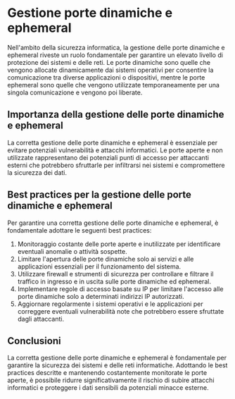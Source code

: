 # Gestione porte dinamiche e ephemeral

Nell'ambito della sicurezza informatica, la gestione delle porte dinamiche e ephemeral riveste un ruolo fondamentale per garantire un elevato livello di protezione dei sistemi e delle reti. Le porte dinamiche sono quelle che vengono allocate dinamicamente dai sistemi operativi per consentire la comunicazione tra diverse applicazioni o dispositivi, mentre le porte ephemeral sono quelle che vengono utilizzate temporaneamente per una singola comunicazione e vengono poi liberate.

## Importanza della gestione delle porte dinamiche e ephemeral

La corretta gestione delle porte dinamiche e ephemeral è essenziale per evitare potenziali vulnerabilità e attacchi informatici. Le porte aperte e non utilizzate rappresentano dei potenziali punti di accesso per attaccanti esterni che potrebbero sfruttarle per infiltrarsi nei sistemi e compromettere la sicurezza dei dati.

## Best practices per la gestione delle porte dinamiche e ephemeral

Per garantire una corretta gestione delle porte dinamiche e ephemeral, è fondamentale adottare le seguenti best practices:

1. Monitoraggio costante delle porte aperte e inutilizzate per identificare eventuali anomalie o attività sospette.
2. Limitare l'apertura delle porte dinamiche solo ai servizi e alle applicazioni essenziali per il funzionamento del sistema.
3. Utilizzare firewall e strumenti di sicurezza per controllare e filtrare il traffico in ingresso e in uscita sulle porte dinamiche ed ephemeral.
4. Implementare regole di accesso basate su IP per limitare l'accesso alle porte dinamiche solo a determinati indirizzi IP autorizzati.
5. Aggiornare regolarmente i sistemi operativi e le applicazioni per correggere eventuali vulnerabilità note che potrebbero essere sfruttate dagli attaccanti.

## Conclusioni

La corretta gestione delle porte dinamiche e ephemeral è fondamentale per garantire la sicurezza dei sistemi e delle reti informatiche. Adottando le best practices descritte e mantenendo costantemente monitorate le porte aperte, è possibile ridurre significativamente il rischio di subire attacchi informatici e proteggere i dati sensibili da potenziali minacce esterne.